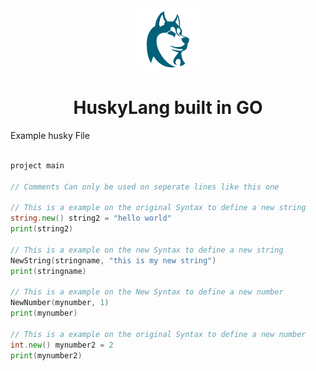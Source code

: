 <div id="header" align="center">
  <img src="https://raw.githubusercontent.com/kmendell/husky/main/github/logo2.png" width="100"/>
  <h1>HuskyLang built in GO</h1>
<div>

<div id="body" align="left">

Example husky File

```go

project main

// Comments Can only be used on seperate lines like this one

// This is a example on the original Syntax to define a new string
string.new() string2 = "hello world"
print(string2)

// This is a example on the new Syntax to define a new string
NewString(stringname, "this is my new string")
print(stringname)

// This is a example on the New Syntax to define a new number
NewNumber(mynumber, 1)
print(mynumber)

// This is a example on the original Syntax to define a new number
int.new() mynumber2 = 2
print(mynumber2)

```
</div>

